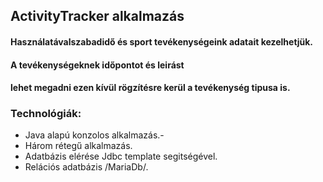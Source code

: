 ## ActivityTracker alkalmazás 
#### Használatávalszabadidő és sport tevékenységeink adatait kezelhetjük.
#### A tevékenységeknek időpontot és leirást 
#### lehet megadni ezen kívül rögzítésre kerül a tevékenység tipusa is.

### **Technológiák:**
-  Java alapú konzolos alkalmazás.-
-  Három rétegű alkalmazás. 
-  Adatbázis elérése Jdbc template segitségével. 
-  Relációs adatbázis /MariaDb/. 

